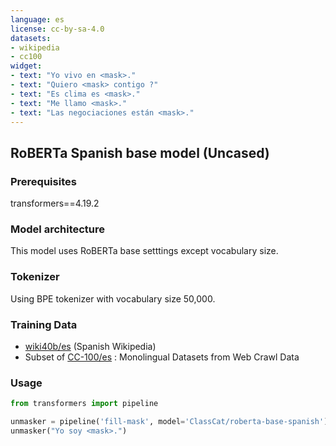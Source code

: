 ```yaml
---
language: es
license: cc-by-sa-4.0
datasets:
- wikipedia
- cc100
widget:
- text: "Yo vivo en <mask>."
- text: "Quiero <mask> contigo ?"
- text: "Es clima es <mask>."
- text: "Me llamo <mask>."
- text: "Las negociaciones están <mask>."
---
```


## RoBERTa Spanish base model (Uncased)

### Prerequisites

transformers==4.19.2

### Model architecture

This model uses RoBERTa base setttings except vocabulary size.

### Tokenizer

Using BPE tokenizer with vocabulary size 50,000.

### Training Data 

* [wiki40b/es](https://www.tensorflow.org/datasets/catalog/wiki40b#wiki40bes) (Spanish Wikipedia)
* Subset of [CC-100/es](https://data.statmt.org/cc-100/) : Monolingual Datasets from Web Crawl Data

### Usage

```python
from transformers import pipeline

unmasker = pipeline('fill-mask', model='ClassCat/roberta-base-spanish')
unmasker("Yo soy <mask>.")
```